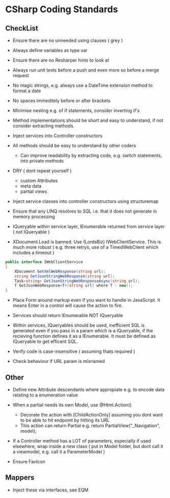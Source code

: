 # CSharp Coding Standards

## CheckList
* Ensure there are no unneeded using clauses ( grey )
* Always define variables as type var
* Ensure there are no Resharper hints to look at
* Always run unit tests before a push and even more so before a merge request
* No magic strings, e.g. always use a DateTime extension method to format a date
* No spaces immeditely before or after brackets
* Minimise nesting e.g. of if statements, consider inverting if's
* Method implementations should be short and easy to understand, if not consider extracting methods.
* Inject services into Controller constructors 
* All methods should be easy to understand by other coders
	* Can improve readability by extracting code, e.g. switch statements, into private methods
* DRY ( dont repeat yourself )
	* custom Attributes
	* meta data
	* partial views
* Inject service classes into controller constructors using structuremap
* Ensure that any LINQ resolves to SQL i.e. that it does not generate in memory processing
* IQueryable within service layer, IEnumerable returned from service layer ( not IQueryable )

* XDocument.Load is banned. Use (LordsBiz) IWebClientService. This is much more robust ( e.g. three retrys, use of a TimedWebClient which includes a timeout ) 

```c#
public interface IWebClientService
{
    XDocument GetXmlWebResponse(string url);
    string GetJsonStringWebResponse(string url);
    Task<string> GetJsonStringWebResponseAsync(string url);
    T GetJsonWebResponse<T>(string url) where T : new();
}
```

* Place Form around markup even if you want to handle in JavaScript. It means Enter in a control will cause the action to fire.

* Services should return IEnumerable NOT IQueryable
* Within services, IQueryables should be used, inefficient SQL is generated even if you pass in a param which is a IQueryable, if the recieving function defines it as a IEnumerable. It must be defined as IQueryable to get efficent SQL.
* Verify code is case-insensitive ( assuming thats required )
* Check behaviour if URL param is misnamed

## Other
* Define new Attribute descendants where appropiate e.g. to encode data relating to a enumeration value

* When a partial needs its own Model, use @Html.Action()
	* Decorate the action with [ChildActionOnly] assuming you dont want to be able to hit endpoint by hitting its URL
	* This action can return Partial e.g.  return PartialView("_Navigation", model);

* If a Controller method has a LOT of parameters, especially if used elsewhere, wrap inside a new class ( put in Model folder, but dont call it a viewmodel, e.g. call it a ParameterModel )
* Ensure FavIcon

## Mappers
* Inject these via interfaces, see EQM

